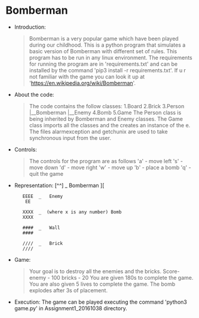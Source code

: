 # Bomberman
* Introduction:
    >Bomberman is a very popular game which have been played during our childhood.
    >This is a python program that simulates a basic version of Bomberman with different set of rules.
    >This program has to be run in any linux environment.
    >The requirements for running the program are in 'requirements.txt' and can be installed by the command 'pip3 install -r requirements.txt'.
    >If u r not familiar with the game you can look it up at 'https://en.wikipedia.org/wiki/Bomberman'.

* About the code:
    >The code contains the follow classes:
        1.Board
        2.Brick
        3.Person
            |__Bomberman
            |__Enemy
        4.Bomb
        5.Game
     >The Person class is being inherited by  Bomberman and Enemy  classes.
     >The Game class imports all the classes and the creates an instance of the e.
     >The files alarmexception and getchunix are used to take synchronous input from the user.	

* Controls:
    > The controls for the program are as follows
        'a'  -   move left
        's'  -   move down
        'd'  -   move right
        'w'  -   move up
        'b'  -   place a bomb
        'q'  -   quit the game

* Representation:
        [^^]   _   Bomberman
         ][

         EEEE  _   Enemy
          EE

         XXXX  _  (where x is any number) Bomb
         XXXX

         ####  _   Wall
         ####

         ////  _   Brick
         ////
* Game:
	>Your goal is to destroy all the enemies and the bricks.
	>Score-
		enemy  - 100
		bricks - 20
	>You are given 180s to complete the game.
	>You are also given 5 lives to complete the game.
	>The bomb explodes after 3s of placement.	


* Execution:
The game can be played executing the command 'python3 game.py' in Assignment1_20161038 directory.
